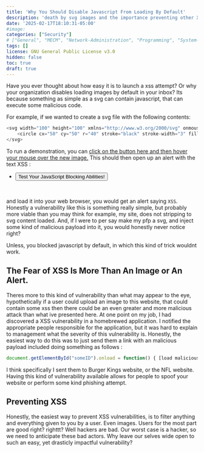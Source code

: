 ```yaml
---
title: 'Why You Should Disable Javascript From Loading By Default'
description: 'death by svg images and the importance preventing other XSS vulnerabilities.'
date: '2025-02-17T18:10:31-05:00'
#image: 
categories: ["Security"]
# ["General", "MECM", "Network-Administration", "Programming", "System-Administration"]
tags: []
license: GNU General Public License v3.0 
hidden: false
toc: true
draft: true
---
```



Have you ever thought about how easy it is to launch a xss attempt? Or why your organization disables loading images by default in your inbox? Its because something as simple as a svg can contain javascript, that can execute some malicious code. 

For example, if we wanted to create a svg file with the following contents:

```javascript
<svg width="100" height="100" xmlns="http://www.w3.org/2000/svg" onmouseover="javascript:alert(String.fromCharCode(88,83,83))">
    <circle cx="50" cy="50" r="40" stroke="black" stroke-width="3" fill="red" />
</svg>
```

To run a demonstration, you can <u>click on the button here and then hover your mouse over the new image.</u> This should then open up an alert with the text XSS : 
<br>
- <button onclick="showImage()">Test Your JavaScript Blocking Abilities!</button>

<div id="soon_to_be_vuln">
</div>

<br>

and load it into your web browser, you would get an alert saying `XSS`. Honestly a vulnerability like this is something really simple, but probably more viable than you may think for example, my site, does not stripping to svg content loaded. And, if I were to per say make my pfp a svg, and inject some kind of malicious payload into it, you would honestly never notice right? 

Unless, you blocked javascript by default, in which this kind of trick wouldnt work.

## The Fear of XSS Is More Than An Image or An Alert.

Theres more to this kind of vulnerability than what may appear to the eye, hypothetically if a user could upload an image to this website, that could contain some xss then there could be an even greater and more malicious attack than what ive presented here. At one point on my job, I had discovered a XSS vulnerability in a homebrewed application. I notified the appropriate people responsible for the application, but it was hard to explain to management what the severity of this vulnerability is. Honestly, the easiest way to do this was to just send them a link with an malicious payload included doing something as follows :

```javascript
document.getElementById("someID").onload = function() { [load malicious iframe here] }
```

I think specifically I sent them to Burger Kings website, or the NFL website. Having this kind of vulnerability available allows for people to spoof your website or perform some kind phishing attempt.

## Preventing XSS

Honestly, the easiest way to prevent XSS vulnerabilities, is to filter anything and everything given to you by a user. Even images. Users for the most part are good right? righttt? Well hackers are bad. Our worst case is a hacker, so we need to anticipate these bad actors. Why leave our selves wide open to such an easy, yet drasticly impactful vulnerability?






<script src="/p/2025-02-17-why-you-should-disable-javascript-from-loading-by-default/script.js" type="text/javascript"></script>